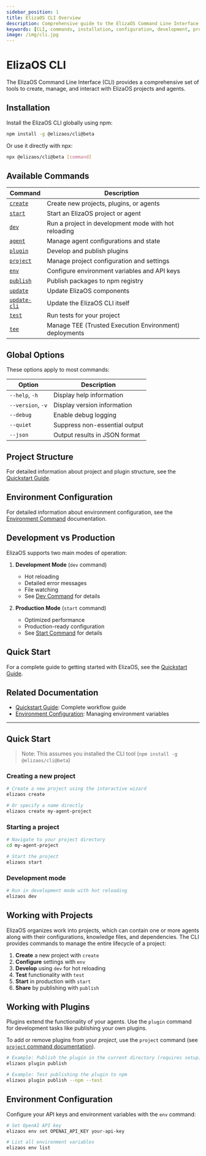 ```yaml
---
sidebar_position: 1
title: ElizaOS CLI Overview
description: Comprehensive guide to the ElizaOS Command Line Interface (CLI) tools and commands
keywords: [CLI, commands, installation, configuration, development, production, plugins, projects]
image: /img/cli.jpg
---
```


# ElizaOS CLI

The ElizaOS Command Line Interface (CLI) provides a comprehensive set of tools to create, manage, and interact with ElizaOS projects and agents.

## Installation

Install the ElizaOS CLI globally using npm:

```bash
npm install -g @elizaos/cli@beta
```

Or use it directly with npx:

```bash
npx @elizaos/cli@beta [command]
```

## Available Commands

| Command                         | Description                                            |
| ------------------------------- | ------------------------------------------------------ |
| [`create`](./create.md)         | Create new projects, plugins, or agents                |
| [`start`](./start.md)           | Start an ElizaOS project or agent                      |
| [`dev`](./dev.md)               | Run a project in development mode with hot reloading   |
| [`agent`](./agent.md)           | Manage agent configurations and state                  |
| [`plugin`](./plugins.md)        | Develop and publish plugins                            |
| [`project`](./projects.md)      | Manage project configuration and settings              |
| [`env`](./env.md)               | Configure environment variables and API keys           |
| [`publish`](./publish.md)       | Publish packages to npm registry                       |
| [`update`](./update.md)         | Update ElizaOS components                              |
| [`update-cli`](./update-cli.md) | Update the ElizaOS CLI itself                          |
| [`test`](./test.md)             | Run tests for your project                             |
| [`tee`](./tee.md)               | Manage TEE (Trusted Execution Environment) deployments |

## Global Options

These options apply to most commands:

| Option            | Description                   |
| ----------------- | ----------------------------- |
| `--help`, `-h`    | Display help information      |
| `--version`, `-v` | Display version information   |
| `--debug`         | Enable debug logging          |
| `--quiet`         | Suppress non-essential output |
| `--json`          | Output results in JSON format |

## Project Structure

For detailed information about project and plugin structure, see the [Quickstart Guide](../quickstart.md).

## Environment Configuration

For detailed information about environment configuration, see the [Environment Command](./env.md) documentation.

## Development vs Production

ElizaOS supports two main modes of operation:

1. **Development Mode** (`dev` command)

   - Hot reloading
   - Detailed error messages
   - File watching
   - See [Dev Command](./dev.md) for details

2. **Production Mode** (`start` command)
   - Optimized performance
   - Production-ready configuration
   - See [Start Command](./start.md) for details

## Quick Start

For a complete guide to getting started with ElizaOS, see the [Quickstart Guide](../quickstart.md).

## Related Documentation

- [Quickstart Guide](../quickstart.md): Complete workflow guide
- [Environment Configuration](./env.md): Managing environment variables

---

## Quick Start

> Note: This assumes you installed the CLI tool (`npm install -g @elizaos/cli@beta`)

### Creating a new project

```bash
# Create a new project using the interactive wizard
elizaos create

# Or specify a name directly
elizaos create my-agent-project
```

### Starting a project

```bash
# Navigate to your project directory
cd my-agent-project

# Start the project
elizaos start
```

### Development mode

```bash
# Run in development mode with hot reloading
elizaos dev
```

## Working with Projects

ElizaOS organizes work into projects, which can contain one or more agents along with their configurations, knowledge files, and dependencies. The CLI provides commands to manage the entire lifecycle of a project:

1. **Create** a new project with `create`
2. **Configure** settings with `env`
3. **Develop** using `dev` for hot reloading
4. **Test** functionality with `test`
5. **Start** in production with `start`
6. **Share** by publishing with `publish`

## Working with Plugins

Plugins extend the functionality of your agents. Use the `plugin` command for development tasks like publishing your own plugins.

To add or remove plugins from your _project_, use the `project` command (see [`project` command documentation](./projects.md)).

```bash
# Example: Publish the plugin in the current directory (requires setup)
elizaos plugin publish

# Example: Test publishing the plugin to npm
elizaos plugin publish --npm --test
```

## Environment Configuration

Configure your API keys and environment variables with the `env` command:

```bash
# Set OpenAI API key
elizaos env set OPENAI_API_KEY your-api-key

# List all environment variables
elizaos env list
```
